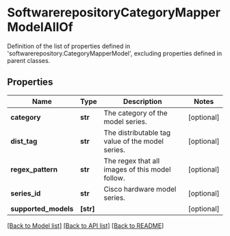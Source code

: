 # SoftwarerepositoryCategoryMapperModelAllOf

Definition of the list of properties defined in 'softwarerepository.CategoryMapperModel', excluding properties defined in parent classes.
## Properties
Name | Type | Description | Notes
------------ | ------------- | ------------- | -------------
**category** | **str** | The category of the model series. | [optional] 
**dist_tag** | **str** | The distributable tag value of the model series. | [optional] 
**regex_pattern** | **str** | The regex that all images of this model follow. | [optional] 
**series_id** | **str** | Cisco hardware model series. | [optional] 
**supported_models** | **[str]** |  | [optional] 

[[Back to Model list]](../README.md#documentation-for-models) [[Back to API list]](../README.md#documentation-for-api-endpoints) [[Back to README]](../README.md)


